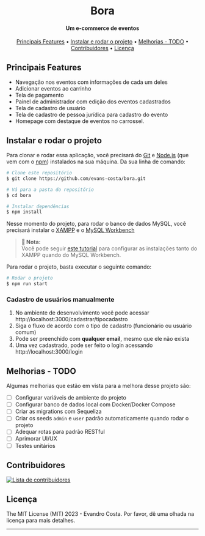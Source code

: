 <h1 align="center">
  <br>
   Bora
  <br>
</h1>
<h4 align="center">Um e-commerce de eventos</h4>  

<p align="center">
  <a href="#key-features">Principais Features</a> •
  <a href="#how-to-use">Instalar e rodar o projeto</a> •
  <a href="#credits">Melhorias - TODO</a> •
  <a href="#credits">Contribuidores</a> •
  <a href="#license">Licença</a>
</p>

## Principais Features

* Navegação nos eventos com informações de cada um deles
* Adicionar eventos ao carrinho
* Tela de pagamento
* Painel de administrador com edição dos eventos cadastrados
* Tela de cadastro de usuário
* Tela de cadastro de pessoa jurídica para cadastro do evento
* Homepage com destaque de eventos no carrossel.

## Instalar e rodar o projeto

Para clonar e rodar essa aplicação, você precisará do [Git](https://git-scm.com) e [Node.js](https://nodejs.org/en/download/) (que vem com o [npm](http://npmjs.com)) instalados na sua máquina. Da sua linha de comando:

```bash
# Clone este repositório
$ git clone https://github.com/evans-costa/bora.git

# Vá para a pasta do repositório
$ cd bora
```

```bash
# Instalar dependências
$ npm install
```

Nesse momento do projeto, para rodar o banco de dados MySQL, você precisará instalar o [XAMPP](https://www.apachefriends.org/pt_br/index.html) e o [MySQL Workbench](https://dev.mysql.com/downloads/workbench/)
> **📌 Nota:** </br>
> Você pode seguir [este tutorial](https://www.youtube.com/watch?v=f_EGF3027qs) para configurar as instalações tanto do XAMPP quando do MySQL Workbench.

Para rodar o projeto, basta executar o seguinte comando:

```bash
# Rodar o projeto
$ npm run start
```

### Cadastro de usuários manualmente

1. No ambiente de desenvolvimento você pode acessar http://localhost:3000/cadastrar/tipocadastro
2. Siga o fluxo de acordo com o tipo de cadastro (funcionário ou usuário comum)
3. Pode ser preenchido com **qualquer email**, mesmo que ele não exista
4. Uma vez cadastrado, pode ser feito o login acessando http://localhost:3000/login

## Melhorias - TODO

Algumas melhorias que estão em vista para a melhora desse projeto são:

- [ ] Configurar variáveis de ambiente do projeto
- [ ] Configurar banco de dados local com Docker/Docker Compose
- [ ] Criar as migrations com Sequeliza
- [ ] Criar os seeds `admin` e `user` padrão automaticamente quando rodar o projeto
- [ ] Adequar rotas para padrão RESTful
- [ ] Aprimorar UI/UX
- [ ] Testes unitários

## Contribuidores

<a href="https://github.com/evans-costa/bora/graphs/contributors">
  <img src="https://contrib.rocks/image?repo=evans-costa/bora" alt="Lista de contribuidores"/>
</a>

## Licença

The MIT License (MIT) 2023 - Evandro Costa. Por favor, dê uma olhada na licença para mais detalhes.

---

